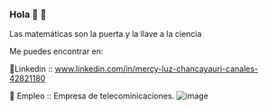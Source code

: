 ### Hola  👋 🤔
Las matemáticas son la puerta y la llave a la ciencia

Me puedes encontrar en:


🔭Linkedin :: www.linkedin.com/in/mercy-luz-chancayauri-canales-42821180

🌱 Empleo :: Empresa de telecominicaciones.
![image](https://github.com/user-attachments/assets/52d5340d-57ae-452a-8c79-39b3dea44658)

<!--
**mercyluz/mercyluz** is a ✨ _special_ ✨ repository because its `README.md` (this file) appears on your GitHub profile.

Here are some ideas to get you started:

- 🔭 I’m currently working on ..
- 🌱 I’m currently learning ...
- 👯 I’m looking to collaborate on ...
- 🤔 I’m looking for help with ...
- 💬 Ask me about ...
- 📫 How to reach me: ...
- 😄 Pronouns: ...
- ⚡ Fun fact: ...
-->
